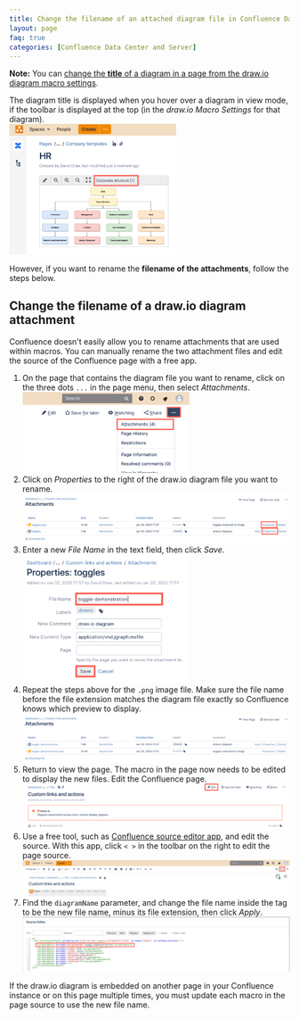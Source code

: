 ```yaml
---
title: Change the filename of an attached diagram file in Confluence Data Center and Server
layout: page
faq: true
categories: [Confluence Data Center and Server]
---
```


**Note:** You can [change the **title** of a diagram in a page from the draw.io diagram macro settings](/doc/faq/confluence-server-change-diagram-title.html). 

The diagram title is displayed when you hover over a diagram in view mode, if the toolbar is displayed at the top (in the _draw.io Macro Settings_ for that diagram).
<br /><img src="/assets/img/blog/confluence-server-view-diagram-title.png" style="width=100%;max-width:300px;;height:auto;" alt="Change the title of the draw.io diagram in the macro settings in Confluence Data Center and Server">

However, if you want to rename the **filename of the attachments**, follow the steps below.

## Change the filename of a draw.io diagram attachment

Confluence doesn't easily allow you to rename attachments that are used within macros. You can manually rename the two attachment files and edit the source of the Confluence page with a free app.

1. On the page that contains the diagram file you want to rename, click on the three dots ``...`` in the page menu, then select _Attachments_.
<br /><img src="/assets/img/blog/view-attachments-confluence-server.png" style="width=100%;max-width:300px;height:auto;" alt="Open the page attachments on Confluence Server">
2. Click on _Properties_ to the right of the draw.io diagram file you want to rename.
<br /><img src="/assets/img/blog/edit-attachment-properties-confluence-server.png" style="max-width:100%;height:auto;" alt="Edit the properties of the PNG and diagram file">
3. Enter a new _File Name_ in the text field, then click _Save_.
<br /><img src="/assets/img/blog/rename-attachment-confluence-server.png" style="width=100%;max-width:300px;height:auto;" alt="Rename the draw.io diagram file attachment in Confluence Server">
4. Repeat the steps above for the ``.png`` image file. Make sure the file name before the file extension matches the diagram file exactly so Confluence knows which preview to display.
<br /><img src="/assets/img/blog/renamed-drawio-attachments-confluence-server.png" style="max-width:100%;height:auto;" alt="The diagram file and the image file names much match when renaming files attached to a page in Confluence Server">
5. Return to view the page. The macro in the page now needs to be edited to display the new files. Edit the Confluence page.
<br /><img src="/assets/img/blog/renamed-file-error-confluence-server.png" style="max-width:100%;height:auto;" alt="Edit the Confluence page after you have renamed the attachments">
6. Use a free tool, such as [Confluence source editor app](https://marketplace.atlassian.com/apps/1210722/confluence-source-editor?hosting=server&tab=overview), and edit the source. With this app, click ``< >`` in the toolbar on the right to edit the page source.
<br /><img src="/assets/img/blog/edit-source-confluence-server.png" style="max-width:100%;height:auto;" alt="Edit the source of the Confluence page">
7. Find the ``diagramName`` parameter, and change the file name inside the tag to be the new file name, minus its file extension, then click _Apply_.
<br /><img src="/assets/img/blog/edit-page-source-rename-diagram-confluence-server.png" style="max-width:100%;height:auto;" alt="Change the file name in the page source to rename a draw.io diagram">

If the draw.io diagram is embedded on another page in your Confluence instance or on this page multiple times, you must update each macro in the page source to use the new file name.
